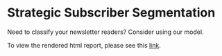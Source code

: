 # Strategic Subscriber Segmentation

Need to classify your newsletter readers? Consider using our model.

To view the rendered html report, please see this [link](https://github.com/YuDrew/strategic-subscriber-segmentation/blob/main/Strategic_Subscriber_Segmentation.ipynb).
